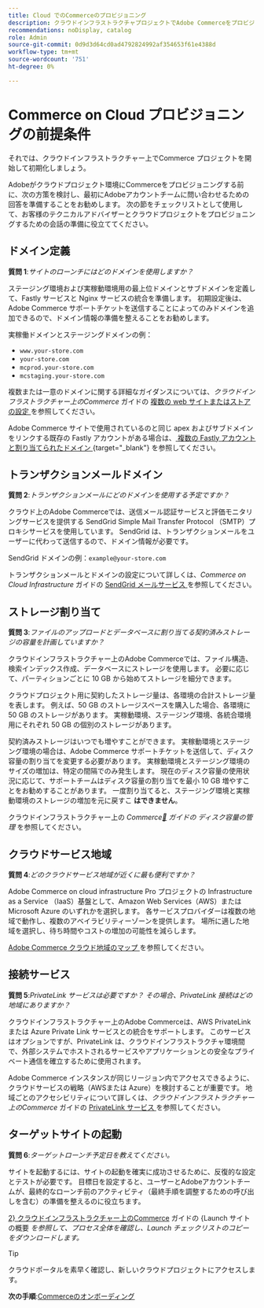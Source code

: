 ```yaml
---
title: Cloud でのCommerceのプロビジョニング
description: クラウドインフラストラクチャプロジェクトでAdobe Commerceをプロビジョニングするための、Adobeのカスタマーテクニカルアドバイザーの準備方法について説明します。
recommendations: noDisplay, catalog
role: Admin
source-git-commit: 0d9d3d64cd0ad4792824992af354653f61e4388d
workflow-type: tm+mt
source-wordcount: '751'
ht-degree: 0%

---
```


# Commerce on Cloud プロビジョニングの前提条件

それでは、クラウドインフラストラクチャー上でCommerce プロジェクトを開始して初期化しましょう。

Adobeがクラウドプロジェクト環境にCommerceをプロビジョニングする前に、次の方策を検討し、最初にAdobeアカウントチームに問い合わせるための回答を準備することをお勧めします。 次の節をチェックリストとして使用して、お客様のテクニカルアドバイザーとクラウドプロジェクトをプロビジョニングするための会話の準備に役立ててください。

## ドメイン定義

**質問 1**:_サイトのローンチにはどのドメインを使用しますか？_

ステージング環境および実稼動環境用の最上位ドメインとサブドメインを定義して、Fastly サービスと Nginx サービスの統合を準備します。 初期設定後は、Adobe Commerce サポートチケットを送信することによってのみドメインを追加できるので、ドメイン情報の準備を整えることをお勧めします。

実稼働ドメインとステージングドメインの例：

- `www.your-store.com`
- `your-store.com`
- `mcprod.your-store.com`
- `mcstaging.your-store.com`

複数または一意のドメインに関する詳細なガイダンスについては、_クラウドインフラストラクチャー上のCommerce_ ガイドの [ 複数の web サイトまたはストアの設定 ](../cloud-guide/store/multiple-sites.md) を参照してください。

Adobe Commerce サイトで使用されているのと同じ apex およびサブドメインをリンクする既存の Fastly アカウントがある場合は、[ 複数の Fastly アカウントと割り当てられたドメイン ](https://experienceleague.adobe.com/en/docs/commerce-on-cloud/user-guide/cdn/fastly#multiple-fastly-accounts-and-assigned-domains){target="_blank"} を参照してください。

## トランザクションメールドメイン

**質問 2**:_トランザクションメールにどのドメインを使用する予定ですか？_

クラウド上のAdobe Commerceでは、送信メール認証サービスと評価モニタリングサービスを提供する SendGrid Simple Mail Transfer Protocol （SMTP）プロキシサービスを使用しています。 SendGrid は、トランザクションメールをユーザーに代わって送信するので、ドメイン情報が必要です。

SendGrid ドメインの例：`example@your-store.com`

トランザクションメールとドメインの設定について詳しくは、_Commerce on Cloud Infrastructure_ ガイドの [SendGrid メールサービス ](../cloud-guide/project/sendgrid.md) を参照してください。

## ストレージ割り当て

**質問 3**:_ファイルのアップロードとデータベースに割り当てる契約済みストレージの容量を計画していますか？_

クラウドインフラストラクチャー上のAdobe Commerceでは、ファイル構造、検索インデックス作成、データベースにストレージを使用します。 必要に応じて、パーティションごとに 10 GB から始めてストレージを細分できます。

クラウドプロジェクト用に契約したストレージ量は、各環境の合計ストレージ量を表します。 例えば、50 GB のストレージスペースを購入した場合、各環境に 50 GB のストレージがあります。 実稼動環境、ステージング環境、各統合環境用にそれぞれ 50 GB の個別のストレージがあります。

契約済みストレージはいつでも増やすことができます。 実稼動環境とステージング環境の場合は、Adobe Commerce サポートチケットを送信して、ディスク容量の割り当てを変更する必要があります。 実稼動環境とステージング環境のサイズの増加は、特定の間隔でのみ発生します。 現在のディスク容量の使用状況に応じて、サポートチームはディスク容量の割り当てを最小 10 GB 増やすことをお勧めすることがあります。 一度割り当てると、ステージング環境と実稼動環境のストレージの増加を元に戻すこ **はできません**。

クラウドインフラストラクチャー上の _Commerce[&#128279;](../cloud-guide/storage/manage-disk-space.md) ガイドの  ディスク容量の管理_ を参照してください。

## クラウドサービス地域

**質問 4**:_どのクラウドサービス地域が近くに最も便利ですか？_

Adobe Commerce on cloud infrastructure Pro プロジェクトの Infrastructure as a Service （IaaS）基盤として、Amazon Web Services（AWS）またはMicrosoft Azure のいずれかを選択します。 各サービスプロバイダーは複数の地域で動作し、複数のアベイラビリティーゾーンを提供します。 場所に適した地域を選択し、待ち時間やコストの増加の可能性を減らします。

[Adobe Commerce クラウド地域のマップ ](../cloud-guide/overview.md) を参照してください。

## 接続サービス

**質問 5**:_PrivateLink サービスは必要ですか？ その場合、PrivateLink 接続はどの地域にありますか？_

クラウドインフラストラクチャー上のAdobe Commerceは、AWS PrivateLink または Azure Private Link サービスとの統合をサポートします。 このサービスはオプションですが、PrivateLink は、クラウドインフラストラクチャ環境間で、外部システムでホストされるサービスやアプリケーションとの安全なプライベート通信を確立するために使用されます。

Adobe Commerce インスタンスが同じリージョン内でアクセスできるように、クラウドサービスの戦略（AWSまたは Azure）を検討することが重要です。 地域ごとのアクセシビリティについて詳しくは、_クラウドインフラストラクチャー上のCommerce_ ガイドの [PrivateLink サービス ](../cloud-guide/development/privatelink-service.md) を参照してください。

## ターゲットサイトの起動

**質問 6**:_ターゲットローンチ予定日を教えてください。_

サイトを起動するには、サイトの起動を確実に成功させるために、反復的な設定とテストが必要です。 目標日を設定すると、ユーザーとAdobeアカウントチームが、最終的なローンチ前のアクティビティ（最終手順を調整するための呼び出しを含む）の準備を整えるのに役立ちます。

[2&rbrace; クラウドインフラストラクチャー上のCommerce](../cloud-guide/launch/overview.md) ガイドの &lbrace;Launch サイトの概要 _を参照して、プロセス全体を確認し、Launch チェックリストのコピーをダウンロードします。_

>[!TIP]
>
> クラウドポータルを素早く確認し、新しいクラウドプロジェクトにアクセスします。
>
>**次の手順**:[Commerceのオンボーディング ](onboarding.md)

